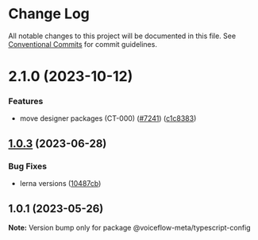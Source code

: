 # Change Log

All notable changes to this project will be documented in this file.
See [Conventional Commits](https://conventionalcommits.org) for commit guidelines.

# 2.1.0 (2023-10-12)

### Features

* move designer packages (CT-000) ([#7241](https://github.com/voiceflow/creator-app/issues/7241)) ([c1c8383](https://github.com/voiceflow/creator-app/commit/c1c838399169f2e5a8163d9d5d01d377c3a86264))

## [1.0.3](https://github.com/voiceflow/frontend/compare/@voiceflow-meta/typescript-config@1.0.1...@voiceflow-meta/typescript-config@1.0.3) (2023-06-28)

### Bug Fixes

* lerna versions ([10487cb](https://github.com/voiceflow/frontend/commit/10487cb152375530112422220996c1b879d84684))

## 1.0.1 (2023-05-26)

**Note:** Version bump only for package @voiceflow-meta/typescript-config
